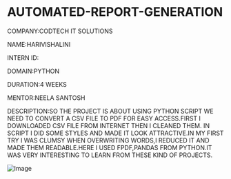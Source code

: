 # AUTOMATED-REPORT-GENERATION
COMPANY:CODTECH IT SOLUTIONS

NAME:HARIVISHALINI

INTERN ID:

DOMAIN:PYTHON

DURATION:4 WEEKS

MENTOR:NEELA SANTOSH

DESCRIPTION:SO THE PROJECT IS ABOUT USING PYTHON SCRIPT WE NEED TO CONVERT A CSV FILE TO PDF FOR EASY ACCESS.FIRST I DOWNLOADED CSV FILE FROM INTERNET THEN I CLEANED THEM.
            IN SCRIPT I DID SOME STYLES AND MADE IT LOOK ATTRACTIVE.IN MY FIRST TRY I WAS CLUMSY WHEN OVERWRITING WORDS,I REDUCED IT AND MADE THEM READABLE.HERE I USED FPDF,PANDAS 
            FROM PYTHON.IT WAS VERY INTERESTING TO LEARN FROM THESE KIND OF PROJECTS.
            
![Image](https://github.com/user-attachments/assets/532efc29-b360-464a-b06b-4b6ae12f98e1)
